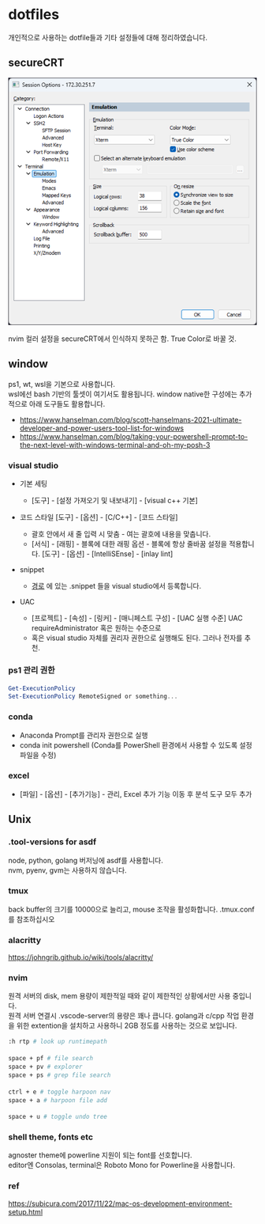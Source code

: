# dotfiles

개인적으로 사용하는 dotfile들과 기타 설정들에 대해 정리하였습니다.

## secureCRT

<img src="./img/secureCRT.png" />

nvim 컬러 설정을 secureCRT에서 인식하지 못하곤 함. True Color로 바꿀 것.


## window

ps1, wt, wsl을 기본으로 사용합니다.  
wsl에선 bash 기반의 툴셋이 여기서도 활용됩니다.
window native한 구성에는 추가적으로 아래 도구들도 활용합니다.

-   https://www.hanselman.com/blog/scott-hanselmans-2021-ultimate-developer-and-power-users-tool-list-for-windows
-   https://www.hanselman.com/blog/taking-your-powershell-prompt-to-the-next-level-with-windows-terminal-and-oh-my-posh-3

### visual studio

-   기본 세팅

    -   [도구] - [설정 가져오기 및 내보내기] - [visual c++ 기본]

-   코드 스타일
    [도구] - [옵션] - [C/C++] - [코드 스타일]

    -   괄호 안에서 새 줄 입력 시 맞춤 - 여는 괄호에 내용을 맞춥니다.
    -   [서식] - [래핑] - 블록에 대한 래핑 옵션 - 블록에 항상 줄바꿈 설정을 적용합니다.
        [도구] - [옵션] - [IntelliSEnse] - [inlay lint]

-   snippet

    -   [경로](./visualstudio/) 에 있는 .snippet 들을 visual studio에서 등록합니다.

-   UAC
    -   [프로젝트] - [속성] - [링커] - [매니페스트 구성] - [UAC 실행 수준] UAC requireAdministrator 혹은 원하는 수준으로
    -   혹은 visual studio 자체를 권리자 권한으로 실행해도 된다. 그러나 전자를 추천.

### ps1 관리 권한

```ps1
Get-ExecutionPolicy
Set-ExecutionPolicy RemoteSigned or something...
```

### conda

-   Anaconda Prompt를 관리자 권한으로 실행
-   conda init powershell (Conda를 PowerShell 환경에서 사용할 수 있도록 설정 파일을 수정)

### excel

-   [파일] - [옵션] - [추가기능] - 관리, Excel 추가 기능 이동 후 분석 도구 모두 추가

## Unix

### .tool-versions for asdf

node, python, golang 버저닝에 asdf를 사용합니다.  
nvm, pyenv, gvm는 사용하지 않습니다.

### tmux

back buffer의 크기를 10000으로 늘리고, mouse 조작을 활성화합니다.
.tmux.conf를 참조하십시오

### alacritty

https://johngrib.github.io/wiki/tools/alacritty/

### nvim

원격 서버의 disk, mem 용량이 제한적일 때와 같이 제한적인 상황에서만 사용 중입니다.  
원격 서버 연결시 .vscode-server의 용량은 꽤나 큽니다. golang과 c/cpp 작업 환경을 위한 extention을 설치하고 사용하니 2GB 정도를 사용하는 것으로 보입니다.

```bash
:h rtp # look up runtimepath

space + pf # file search
space + pv # explorer
space + ps # grep file search

ctrl + e # toggle harpoon nav
space + a # harpoon file add

space + u # toggle undo tree
```

### shell theme, fonts etc

agnoster theme에 powerline 지원이 되는 font를 선호합니다.  
editor엔 Consolas, terminal은 Roboto Mono for Powerline을 사용합니다.

### ref

https://subicura.com/2017/11/22/mac-os-development-environment-setup.html
